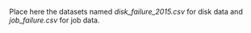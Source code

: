 Place here the datasets named _disk_failure_2015.csv_ for disk data and _job_failure.csv_ for job data.
